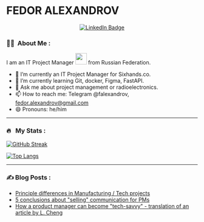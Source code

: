 <h1> FEDOR ALEXANDROV </h1>
<p align="center">
<a href="https://www.linkedin.com/in/fedor-alexandrov"><img src="https://img.shields.io/badge/LinkedIn-blue?style=for-the-badge&logo=linkedin&logoColor=white" alt="LinkedIn Badge"></a>
</p>

### :woman_technologist: &nbsp;About Me :

I am an IT Project Manager <img src="https://media.giphy.com/media/WUlplcMpOCEmTGBtBW/giphy.gif" width="30"> from Russian Federation.

- 🔭 I’m currently an IT Project Manager for Sixhands.co.
- 🌱 I’m currently learning Git, docker, Figma, FastAPI.
- 💬 Ask me about project management or radioelectronics.
- 📫 How to reach me: Telegram @falexandrov, fedor.alexandrov@gmail.com 
- 😄 Pronouns: he/him

---

### 🔥 &nbsp; My Stats :
[![GitHub Streak](http://github-readme-streak-stats.herokuapp.com?user=fedosique&theme=dark&background=000000)](https://git.io/streak-stats)

[![Top Langs](https://github-readme-stats.vercel.app/api/top-langs/?username=fedosique&layout=compact&theme=vision-friendly-dark)](https://github.com/fedosique/github-readme-stats)

---

### ✍️ Blog Posts : 
- [Principle differences in Manufacturing / Tech projects](https://github.com/fedosique/Manufacturing-Tech-Differences)
- [5 conclusions about "selling" communication for PMs](https://github.com/fedosique/5-results-of-PM-work/)
- [How a product manager can become "tech-savvy" - translation of an article by L. Cheng](https://github.com/fedosique/Technical-Minimum-for-PM/)
<!-- BLOG-POST-LIST:START -->
<!-- BLOG-POST-LIST:END -->

